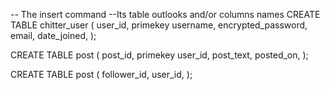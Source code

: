 -- The insert command
--Its table outlooks and/or columns names
CREATE TABLE chitter_user
(
	user_id, primekey
	username,
	encrypted_password,
	email,
	date_joined,
);

CREATE TABLE post
(
	post_id, primekey
	user_id,
	post_text,
	posted_on,
);

CREATE TABLE post
(
	follower_id,
	user_id,
);